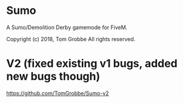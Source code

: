 # Sumo
A Sumo/Demolition Derby gamemode for FiveM.


Copyright (c) 2018, Tom Grobbe
All rights reserved.


# V2 (fixed existing v1 bugs, added new bugs though)
https://github.com/TomGrobbe/Sumo-v2
